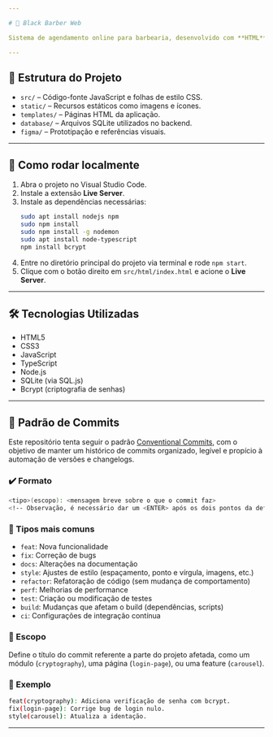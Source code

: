 ```yaml
---

# 💈 Black Barber Web

Sistema de agendamento online para barbearia, desenvolvido com **HTML**, **CSS** e **JavaScript**, com backend em **Node.js** e banco de dados **SQLite**.

---
```


## 📁 Estrutura do Projeto

- `src/` – Código-fonte JavaScript e folhas de estilo CSS.
- `static/` – Recursos estáticos como imagens e ícones.
- `templates/` – Páginas HTML da aplicação.
- `database/` – Arquivos SQLite utilizados no backend.
- `figma/` – Prototipação e referências visuais.

---

## 🚀 Como rodar localmente

1. Abra o projeto no Visual Studio Code.
2. Instale a extensão **Live Server**.
3. Instale as dependências necessárias:
   ```bash
   sudo apt install nodejs npm
   sudo npm install
   sudo npm install -g nodemon
   sudo apt install node-typescript
   npm install bcrypt
   ```
4. Entre no diretório principal do projeto via terminal e rode `npm start`.
5. Clique com o botão direito em `src/html/index.html` e acione o **Live Server**.

---

## 🛠️ Tecnologias Utilizadas

- HTML5
- CSS3
- JavaScript
- TypeScript
- Node.js
- SQLite (via SQL.js)
- Bcrypt (criptografia de senhas)

---

## 📓 Padrão de Commits

Este repositório tenta seguir o padrão [Conventional Commits](https://www.conventionalcommits.org/), com o objetivo de manter um histórico de commits organizado, legível e propício à automação de versões e changelogs.

### ✔️ Formato

```bash
<tipo>(escopo): <mensagem breve sobre o que o commit faz>
<!-- Observação, é necessário dar um <ENTER> após os dois pontos da definição do escopo. -->
```

### 🔧 Tipos mais comuns

- `feat`: Nova funcionalidade
- `fix`: Correção de bugs
- `docs`: Alterações na documentação
- `style`: Ajustes de estilo (espaçamento, ponto e vírgula, imagens, etc.)
- `refactor`: Refatoração de código (sem mudança de comportamento)
- `perf`: Melhorias de performance
- `test`: Criação ou modificação de testes
- `build`: Mudanças que afetam o build (dependências, scripts)
- `ci`: Configurações de integração contínua

### 📍 Escopo

Define o título do commit referente a parte do projeto afetada, como um módulo (`cryptography`), uma página (`login-page`), ou uma feature (`carousel`).

### 📝 Exemplo

```bash
feat(cryptography): Adiciona verificação de senha com bcrypt.
fix(login-page): Corrige bug de login nulo.
style(carousel): Atualiza a identação.
```

---